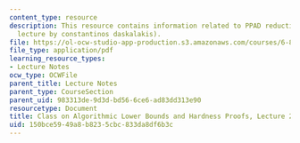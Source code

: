 ```yaml
---
content_type: resource
description: This resource contains information related to PPAD reductions (guest
  lecture by constantinos daskalakis).
file: https://ol-ocw-studio-app-production.s3.amazonaws.com/courses/6-890-algorithmic-lower-bounds-fun-with-hardness-proofs-fall-2014/150bce5949a8b8235cbc833da8df6b3c_MIT6_890F14_L23.pdf
file_type: application/pdf
learning_resource_types:
- Lecture Notes
ocw_type: OCWFile
parent_title: Lecture Notes
parent_type: CourseSection
parent_uid: 983313de-9d3d-bd56-6ce6-ad83dd313e90
resourcetype: Document
title: Class on Algorithmic Lower Bounds and Hardness Proofs, Lecture 23 Notes
uid: 150bce59-49a8-b823-5cbc-833da8df6b3c
---
```


